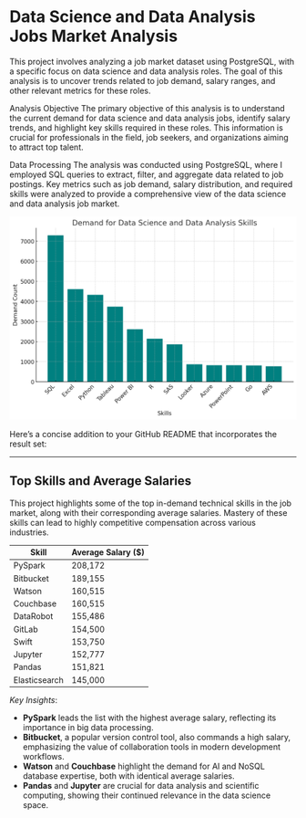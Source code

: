 # Data Science and Data Analysis Jobs Market Analysis

This project involves analyzing a job market dataset using PostgreSQL, with a specific focus on data science and data analysis roles. The goal of this analysis is to uncover trends related to job demand, salary ranges, and other relevant metrics for these roles.

Analysis Objective
The primary objective of this analysis is to understand the current demand for data science and data analysis jobs, identify salary trends, and highlight key skills required in these roles. This information is crucial for professionals in the field, job seekers, and organizations aiming to attract top talent.

Data Processing
The analysis was conducted using PostgreSQL, where I employed SQL queries to extract, filter, and aggregate data related to job postings. Key metrics such as job demand, salary distribution, and required skills were analyzed to provide a comprehensive view of the data science and data analysis job market.

![Skill Demand Chart](visual_postgres/skill_demand_chart.png)


Here’s a concise addition to your GitHub README that incorporates the result set:

---

## Top Skills and Average Salaries

This project highlights some of the top in-demand technical skills in the job market, along with their corresponding average salaries. Mastery of these skills can lead to highly competitive compensation across various industries.

| Skill         | Average Salary ($) |
|---------------|--------------------|
| PySpark       | 208,172            |
| Bitbucket     | 189,155            |
| Watson        | 160,515            |
| Couchbase     | 160,515            |
| DataRobot     | 155,486            |
| GitLab        | 154,500            |
| Swift         | 153,750            |
| Jupyter       | 152,777            |
| Pandas        | 151,821            |
| Elasticsearch | 145,000            |

 *Key Insights*:
- **PySpark** leads the list with the highest average salary, reflecting its importance in big data processing.
- **Bitbucket**, a popular version control tool, also commands a high salary, emphasizing the value of collaboration tools in modern development workflows.
- **Watson** and **Couchbase** highlight the demand for AI and NoSQL database expertise, both with identical average salaries.
- **Pandas** and **Jupyter** are crucial for data analysis and scientific computing, showing their continued relevance in the data science space.


